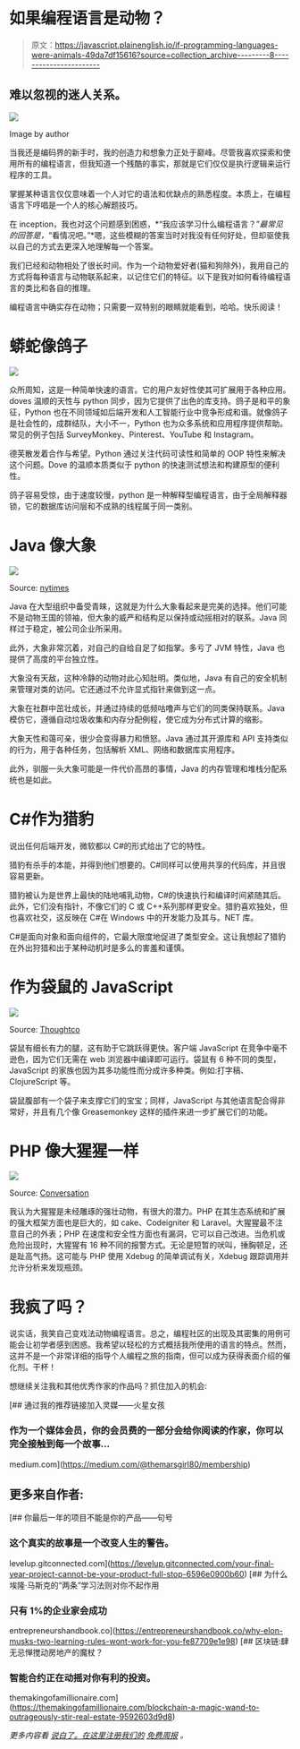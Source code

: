 # 如果编程语言是动物？

> 原文：<https://javascript.plainenglish.io/if-programming-languages-were-animals-49da7df15616?source=collection_archive---------8----------------------->

## 难以忽视的迷人关系。

![](img/0cbad5a9137c133bf9a11093a8d88be5.png)

Image by author

当我还是编码界的新手时，我的创造力和想象力正处于巅峰。尽管我喜欢探索和使用所有的编程语言，但我知道一个残酷的事实，那就是它们仅仅是执行逻辑来运行程序的工具。

掌握某种语言仅仅意味着一个人对它的语法和优缺点的熟悉程度。本质上，在编程语言下哼唱是一个人的核心解题技巧。

在 inception，我也对这个问题感到困惑，*“我应该学习什么编程语言？”*最常见的回答是，*“看情况吧。”*嗯，这些模糊的答案当时对我没有任何好处，但却驱使我以自己的方式去更深入地理解每一个答案。

我们已经和动物相处了很长时间。作为一个动物爱好者(猫和狗除外)，我用自己的方式将每种语言与动物联系起来，以记住它们的特征。以下是我对如何看待编程语言的类比和各自的推理。

编程语言中确实存在动物；只需要一双特别的眼睛就能看到，哈哈。快乐阅读！

# 蟒蛇像鸽子

![](img/10708986a54b6c8233ac5d28c146a3c1.png)

众所周知，这是一种简单快速的语言。它的用户友好性使其可扩展用于各种应用。doves 温顺的天性与 python 同步，因为它提供了出色的库支持。鸽子是和平的象征，Python 也在不同领域如后端开发和人工智能行业中竞争形成和谐。就像鸽子是社会性的，成群结队，大小不一，Python 也为众多系统和应用程序提供帮助。常见的例子包括 SurveyMonkey、Pinterest、YouTube 和 Instagram。

德芙散发着合作与希望。Python 通过关注代码可读性和简单的 OOP 特性来解决这个问题。Dove 的温顺本质类似于 python 的快速测试想法和构建原型的便利性。

鸽子容易受惊，由于速度较慢，python 是一种解释型编程语言，由于全局解释器锁，它的数据库访问层和不成熟的线程属于同一类别。

# Java 像大象

![](img/70bc90d162499cba21b336470837663e.png)

Source: [nytimes](http://www.nytimes.com)

Java 在大型组织中备受青睐，这就是为什么大象看起来是完美的选择。他们可能不是动物王国的领袖，但大象的威严和结构足以保持或动摇相对的联系。Java 同样过于稳定，被公司企业所采用。

此外，大象非常沉着，对自己的自给自足了如指掌。多亏了 JVM 特性，Java 也提供了高度的平台独立性。

大象没有天敌，这种冷静的动物对此心知肚明。类似地，Java 有自己的安全机制来管理对类的访问。它还通过不允许显式指针来做到这一点。

大象在社群中茁壮成长，并通过持续的低频咕噜声与它们的同类保持联系。Java 模仿它，遵循自动垃圾收集和内存分配例程，使它成为分布式计算的缩影。

大象天性和蔼可亲，很少会变得暴力和愤怒。Java 通过其开源库和 API 支持类似的行为，用于各种任务，包括解析 XML、网络和数据库实用程序。

此外，驯服一头大象可能是一件代价高昂的事情，Java 的内存管理和堆栈分配系统也是如此。

# C#作为猎豹

说出任何后端开发，微软都以 C#的形式给出了它的特性。

猎豹有杀手的本能，并得到他们想要的。C#同样可以使用共享的代码库，并且很容易更新。

猎豹被认为是世界上最快的陆地哺乳动物，C#的快速执行和编译时间紧随其后。此外，它们没有指针，不像它们的 C 或 C++系列那样更安全。猎豹喜欢独处，但也喜欢社交，这反映在 C#在 Windows 中的开发能力及其与。NET 库。

C#是面向对象和面向组件的，它最大限度地促进了类型安全。这让我想起了猎豹在外出狩猎和出于某种动机时是多么的害羞和谨慎。

# 作为袋鼠的 JavaScript

![](img/048128782617d97769dc7d8dd6692641.png)

Source: [Thoughtco](https://www.thoughtco.com/kangaroo-facts-4685082)

袋鼠有细长有力的腿，这有助于它跳跃得更快。客户端 JavaScript 在竞争中毫不逊色，因为它们无需在 web 浏览器中编译即可运行。袋鼠有 6 种不同的类型，JavaScript 的家族也因为其多功能性而分成许多种类。例如:打字稿、ClojureScript 等。

袋鼠腹部有一个袋子来支撑它们的宝宝；同样，JavaScript 与其他语言配合得非常好，并且有几个像 Greasemonkey 这样的插件来进一步扩展它们的功能。

# PHP 像大猩猩一样

![](img/01a77311d7221dc9818beeb02ef68bd3.png)

Source: [Conversation](https://theconversation.com/the-more-male-gorillas-look-after-young-the-more-young-theyre-likely-to-have-107137)

我认为大猩猩是未经雕琢的强壮动物，有很大的潜力。PHP 在其生态系统和扩展的强大框架方面也是巨大的，如 cake、Codeigniter 和 Laravel。大猩猩最不注意自己的外表；PHP 在速度和安全性方面也有漏洞，它可以自己改进。当危机或危险出现时，大猩猩有 16 种不同的报警方式。无论是短暂的吠叫，捶胸顿足，还是趾高气扬。这可能与 PHP 使用 Xdebug 的简单调试有关，Xdebug 跟踪调用并允许分析来发现瓶颈。

# 我疯了吗？

说实话，我笑自己变戏法动物编程语言。总之，编程社区的出现及其密集的用例可能会让初学者感到困惑。我希望以轻松的方式概括我所使用的语言的特点。然而，这并不是一个非常详细的指导个人编程之旅的指南，但可以成为获得表面介绍的催化剂。干杯！

想继续关注我和其他优秀作家的作品吗？抓住加入的机会:

[](https://medium.com/@themarsgirl80/membership) [## 通过我的推荐链接加入灵媒——火星女孩

### 作为一个媒体会员，你的会员费的一部分会给你阅读的作家，你可以完全接触到每一个故事…

medium.com](https://medium.com/@themarsgirl80/membership) 

## **更多来自作者:**

[](https://levelup.gitconnected.com/your-final-year-project-cannot-be-your-product-full-stop-6596e0900b60) [## 你最后一年的项目不能是你的产品——句号

### 这个真实的故事是一个改变人生的警告。

levelup.gitconnected.com](https://levelup.gitconnected.com/your-final-year-project-cannot-be-your-product-full-stop-6596e0900b60) [](https://entrepreneurshandbook.co/why-elon-musks-two-learning-rules-wont-work-for-you-fe87709e1e98) [## 为什么埃隆·马斯克的“两条”学习法则对你不起作用

### 只有 1%的企业家会成功

entrepreneurshandbook.co](https://entrepreneurshandbook.co/why-elon-musks-two-learning-rules-wont-work-for-you-fe87709e1e98) [](https://themakingofamillionaire.com/blockchain-a-magic-wand-to-outrageously-stir-real-estate-9592603d9d8) [## 区块链:肆无忌惮搅动房地产的魔杖？

### 智能合约正在动摇对你有利的投资。

themakingofamillionaire.com](https://themakingofamillionaire.com/blockchain-a-magic-wand-to-outrageously-stir-real-estate-9592603d9d8) 

*更多内容看* [*说白了。在这里注册我们的*](http://plainenglish.io/) [*免费周报*](http://newsletter.plainenglish.io/) *。*
